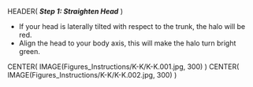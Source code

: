 HEADER( *__Step 1: Straighten Head__* )

- If your head is laterally tilted with respect to the trunk, the halo will be red.
- Align the head to your body axis, this will make the halo turn bright green.

CENTER( IMAGE(Figures_Instructions/K-K/K-K.001.jpg, 300)  )
CENTER( IMAGE(Figures_Instructions/K-K/K-K.002.jpg, 300) )
